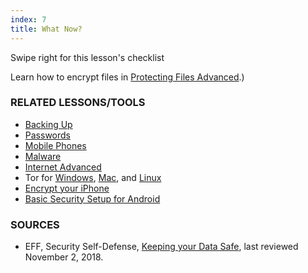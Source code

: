 ```yaml
---
index: 7
title: What Now?
---
```

Swipe right for this lesson's checklist

Learn how to encrypt files in [Protecting Files Advanced](umbrella://lesson/protecting-files/1).)

### RELATED LESSONS/TOOLS

*   [Backing Up](umbrella://lesson/backing-up)
*   [Passwords](umbrella://lesson/passwords)
*   [Mobile Phones](umbrella://lesson/mobile-phones/0)
*   [Malware](umbrella://lesson/malware)
*   [Internet Advanced](umbrella://lesson/the-internet/1)
*   Tor for [Windows](umbrella://lesson/tor-for-windows), [Mac](umbrella://lesson/tor-for-mac-os-x), and [Linux](umbrella://lesson/tor-for-linux)
*   [Encrypt your iPhone](umbrella://lesson/encrypt-your-iphone)
*   [Basic Security Setup for Android](umbrella://lesson/android)

### SOURCES

*   EFF, Security Self-Defense, [Keeping your Data Safe](https://ssd.eff.org/en/module/keeping-your-data-safe), last reviewed November 2, 2018.